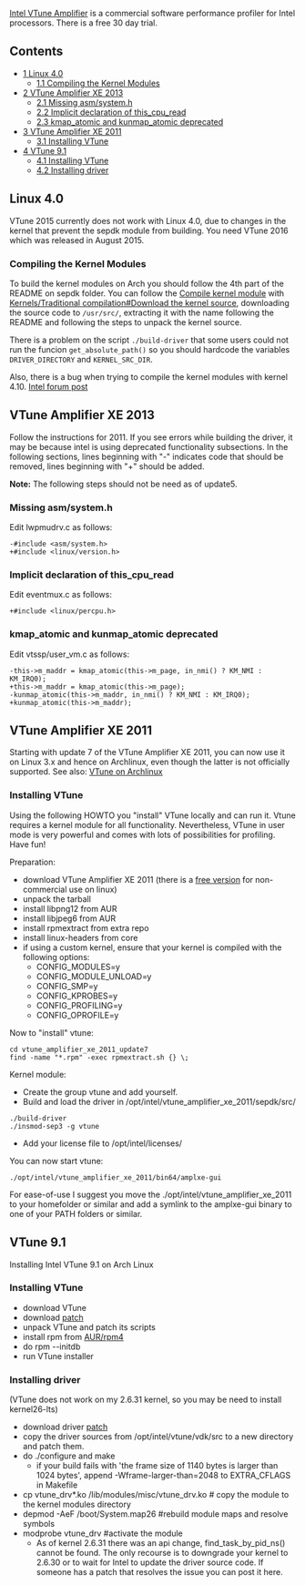 [Intel VTune Amplifier](https://software.intel.com/intel-vtune-amplifier-xe/) is a commercial software performance profiler for Intel processors. There is a free 30 day trial.

## Contents

*   [1 Linux 4.0](#Linux_4.0)
    *   [1.1 Compiling the Kernel Modules](#Compiling_the_Kernel_Modules)
*   [2 VTune Amplifier XE 2013](#VTune_Amplifier_XE_2013)
    *   [2.1 Missing asm/system.h](#Missing_asm.2Fsystem.h)
    *   [2.2 Implicit declaration of this_cpu_read](#Implicit_declaration_of_this_cpu_read)
    *   [2.3 kmap_atomic and kunmap_atomic deprecated](#kmap_atomic_and_kunmap_atomic_deprecated)
*   [3 VTune Amplifier XE 2011](#VTune_Amplifier_XE_2011)
    *   [3.1 Installing VTune](#Installing_VTune)
*   [4 VTune 9.1](#VTune_9.1)
    *   [4.1 Installing VTune](#Installing_VTune_2)
    *   [4.2 Installing driver](#Installing_driver)

## Linux 4.0

VTune 2015 currently does not work with Linux 4.0, due to changes in the kernel that prevent the sepdk module from building. You need VTune 2016 which was released in August 2015\.

### Compiling the Kernel Modules

To build the kernel modules on Arch you should follow the 4th part of the README on sepdk folder. You can follow the [Compile kernel module](/index.php/Compile_kernel_module "Compile kernel module") with [Kernels/Traditional compilation#Download the kernel source](/index.php/Kernels/Traditional_compilation#Download_the_kernel_source "Kernels/Traditional compilation"), downloading the source code to `/usr/src/`, extracting it with the name following the README and following the steps to unpack the kernel source.

There is a problem on the script `./build-driver` that some users could not run the funcion `get_absolute_path()` so you should hardcode the variables `DRIVER_DIRECTORY` and `KERNEL_SRC_DIR`.

Also, there is a bug when trying to compile the kernel modules with kernel 4.10\. [Intel forum post](https://software.intel.com/en-us/forums/intel-vtune-amplifier-xe/topic/722656)

## VTune Amplifier XE 2013

Follow the instructions for 2011\. If you see errors while building the driver, it may be because intel is using deprecated functionality subsections. In the following sections, lines beginning with "-" indicates code that should be removed, lines beginning with "+" should be added.

**Note:** The following steps should not be need as of update5.

### Missing asm/system.h

Edit lwpmudrv.c as follows:

```
-#include <asm/system.h>
+#include <linux/version.h>

```

### Implicit declaration of this_cpu_read

Edit eventmux.c as follows:

```
+#include <linux/percpu.h>

```

### kmap_atomic and kunmap_atomic deprecated

Edit vtssp/user_vm.c as follows:

```
-this->m_maddr = kmap_atomic(this->m_page, in_nmi() ? KM_NMI : KM_IRQ0);
+this->m_maddr = kmap_atomic(this->m_page);
-kunmap_atomic(this->m_maddr, in_nmi() ? KM_NMI : KM_IRQ0);
+kunmap_atomic(this->m_maddr);

```

## VTune Amplifier XE 2011

Starting with update 7 of the VTune Amplifier XE 2011, you can now use it on Linux 3.x and hence on Archlinux, even though the latter is not officially supported. See also: [VTune on Archlinux](http://software.intel.com/en-us/forums/showthread.php?t=102037&p=1#171754)

### Installing VTune

Using the following HOWTO you "install" VTune locally and can run it. Vtune requires a kernel module for all functionality. Nevertheless, VTune in user mode is very powerful and comes with lots of possibilities for profiling. Have fun!

Preparation:

*   download VTune Amplifier XE 2011 (there is a [free version](https://software.intel.com/en-us/qualify-for-free-software) for non-commercial use on linux)
*   unpack the tarball
*   install libpng12 from AUR
*   install libjpeg6 from AUR
*   install rpmextract from extra repo
*   install linux-headers from core
*   if using a custom kernel, ensure that your kernel is compiled with the following options:
    *   CONFIG_MODULES=y
    *   CONFIG_MODULE_UNLOAD=y
    *   CONFIG_SMP=y
    *   CONFIG_KPROBES=y
    *   CONFIG_PROFILING=y
    *   CONFIG_OPROFILE=y

Now to "install" vtune:

```
cd vtune_amplifier_xe_2011_update7
find -name "*.rpm" -exec rpmextract.sh {} \;

```

Kernel module:

*   Create the group vtune and add yourself.
*   Build and load the driver in /opt/intel/vtune_amplifier_xe_2011/sepdk/src/

```
./build-driver
./insmod-sep3 -g vtune

```

*   Add your license file to /opt/intel/licenses/

You can now start vtune:

```
./opt/intel/vtune_amplifier_xe_2011/bin64/amplxe-gui

```

For ease-of-use I suggest you move the ./opt/intel/vtune_amplifier_xe_2011 to your homefolder or similar and add a symlink to the amplxe-gui binary to one of your PATH folders or similar.

## VTune 9.1

Installing Intel VTune 9.1 on Arch Linux

### Installing VTune

*   download VTune
*   download [patch](http://archlinux-stuff.googlecode.com/files/vtune-linux-9.1-arch.patch.gz)
*   unpack VTune and patch its scripts
*   install rpm from [AUR/rpm4](https://aur.archlinux.org/packages.php?ID=24605)
*   do rpm --initdb
*   run VTune installer

### Installing driver

(VTune does not work on my 2.6.31 kernel, so you may be need to install kernel26-lts)

*   download driver [patch](http://archlinux-stuff.googlecode.com/files/vtune-linux-9.1-driver.patch.gz)
*   copy the driver sources from /opt/intel/vtune/vdk/src to a new directory and patch them.
*   do ./configure and make
    *   if your build fails with 'the frame size of 1140 bytes is larger than 1024 bytes', append -Wframe-larger-than=2048 to EXTRA_CFLAGS in Makefile
*   cp vtune_drv*.ko /lib/modules/misc/vtune_drv.ko # copy the module to the kernel modules directory
*   depmod -AeF /boot/System.map26 #rebuild module maps and resolve symbols
*   modprobe vtune_drv #activate the module
    *   As of kernel 2.6.31 there was an api change, find_task_by_pid_ns() cannot be found. The only recourse is to downgrade your kernel to 2.6.30 or to wait for Intel to update the driver source code. If someone has a patch that resolves the issue you can post it here.